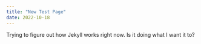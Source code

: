 ```yaml
---
title: "New Test Page"
date: 2022-10-18
---
```

<p>Trying to figure out how Jekyll works right now. Is it doing what I want it to?</p>
